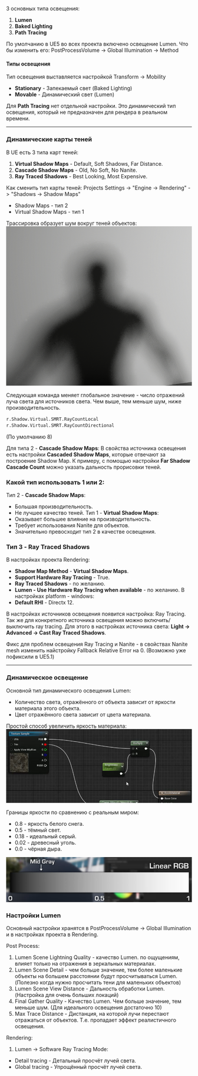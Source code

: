 3 основных типа освещения:
1. **Lumen**
2. **Baked Lighting**
3. **Path Tracing**

По умолчанию в UE5 во всех проекта включено освещение Lumen. Что бы изменить его: 
PostProcessVolume -> Global Illumination -> Method

#### Типы освещения
Тип освещения выставляется настройкой 
Transform -> Mobility
- **Stationary** - Запекаемый свет (Baked Lighting)
- **Movable** - Динамический свет (Lumen)

Для **Path Tracing** нет отдельной настройки. Это динамический тип освещения, который не предназначен для рендера в реальном времени.

---
### Динамические карты теней

В UE есть 3 типа карт теней:
1. **Virtual Shadow Maps** - Default, Soft Shadows, Far Distance.
2. **Cascade Shadow Maps** - Old, No Soft, No Nanite.
3. **Ray Traced Shadows** - Best Looking, Most Expensive.

Как сменить тип карты теней:
Projects Settings -> "Engine -> Rendering" -> "Shadows -> Shadow Maps"
- Shadow Maps - тип 2
- Virtual Shadow Maps - тип 1

Трассировка образует шум вокруг теней объектов:
![](Files/Images/Pasted%20image%2020221210211430.png)

Следующая команда меняет глобальное значение - число отражений луча света для источников света. Чем выше, тем меньше шум, ниже производительность.

``` cmd
r.Shadow.Virtual.SMRT.RayCountLocal
r.Shadow.Virtual.SMRT.RayCountDirectional
```
(По умолчанию 8)

Для типа 2 - **Cascade Shadow Maps**:
В свойства источника освещения есть настройки **Cascaded Shadow Maps**, которые отвечают за построение Shadow Map. 
К примеру, с помощью настройки **Far Shadow Cascade Count** можно указать дальность прорисовки теней.

### Какой тип использовать 1 или 2:

Тип 2 - **Cascade Shadow Maps**:
- Большая производительность.
- Не лучшее качество теней.
Тип 1 - **Virtual Shadow Maps**:
- Оказывает большее влияние на производительность.
- Требует использования Nanite для объектов.
- Значительно превосходит тип 2 в качестве освещения.

### Тип 3 - **Ray Traced Shadows** 
В настройках проекта Rendering:
- **Shadow Map Method** - **Virtual Shadow Maps**.
- **Support Hardware Ray Tracing** - True.
- **Ray Traced Shadows** - по желанию.
- **Lumen - Use Hardware Ray Tracing when available** - по желанию.
В настройках platform - windows:
- **Default RHI** - Directx 12.

В настройках источников освещения появится настройка: Ray Tracing.
Так же для конкретного источника освещения можно включить/выключить ray tracing. Для этого в настройках источника света: **Light -> Advanced -> Cast Ray Traced Shadows**.

Фикс для проблем освещения Ray Tracing и Nanite - в свойствах Nanite mesh изменить найстройку Fallback Relative Error на 0. (Возможно уже пофиксили в UE5.1)

---
### Динамическое освещение

Основной тип динамического освещения Lumen:
- Количество света, отражённого от объекта зависит от яркости материала этого объекта. 
- Цвет отражённого света зависит от цвета материала.

Простой способ увеличить яркость материала:
![](Files/Images/Pasted%20image%2020221210222607.png)

Границы яркости по сравнению с реальным миром:
- 0.8 - яркость белого снега.
- 0.5 - тёмный свет.
- 0.18 - идеальный серый.
- 0.02 - древесный уголь.
- 0.0 - чёрная дыра.

![](Files/Images/Pasted%20image%2020221210223306.png)

### Настройки Lumen

Основный настройки хранятся в PostProcessVolume -> Global Illumination и в настройках проекта в Rendering.

Post Process:
1. Lumen Scene Lightning Quality - качество Lumen. по ощущениям, влияет только на отражения в зеркальных материалах.
2. Lumen Scene Detail - чем больше значение, тем более маленькие объекты на большем расстоянии будут просчитываться Lumen. (Полезно когда нужно просчитать тени для маленьких объектов)
3. Lumen Scene View Distance - Дальность обработки Lumen. (Настройка для очень больших локаций)
4. Final Gather Quality - Качество Lumen. Чем больше значение, тем меньше шум. (Для идеального освещения достаточно 10)
5. Max Trace Distance - Дистанция, на которой лучи перестают отражаться от объектов. Т.е. пропадает эффект реалистичного освещения.

Rendering:
1. Lumen -> Software Ray Tracing Mode:
  - Detail tracing - Детальный просчёт лучей света.
  - Global tracing - Упрощённый просчёт лучей света.